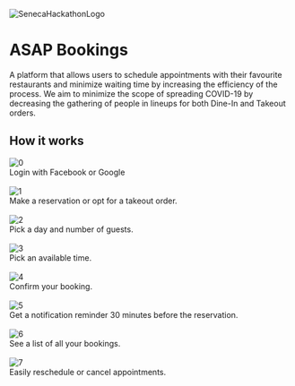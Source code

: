 ![SenecaHackathonLogo](/images/logo.jpg)
# ASAP Bookings
A platform that allows users to schedule appointments with their favourite restaurants and minimize waiting time by increasing the efficiency of the process. We aim to minimize the scope of spreading COVID-19 by decreasing the gathering of people in lineups for both Dine-In and Takeout orders.

## How it works
![0](/images/0.png)<br />
Login with Facebook or Google<br /><br />
![1](/images/1.png)<br />
Make a reservation or opt for a takeout order.<br /><br />
![2](/images/2.png)<br />
Pick a day and number of guests.<br /><br />
![3](/images/3.png)<br />
Pick an available time.<br /><br />
![4](/images/4.png)<br />
Confirm your booking.<br /><br />
![5](/images/5.png)<br />
Get a notification reminder 30 minutes before the reservation.<br /><br />
![6](/images/6.png)<br />
See a list of all your bookings.<br /><br />
![7](/images/7.png)<br />
Easily reschedule or cancel appointments.<br /><br />

<!-- ## How to use
* Clone the repo to a local directory
* Set up environment.js with environment variables
* Set up Firebase and move google-services.json to root folder
```
git clone https://github.com/pavelsinelnikov/ASAP-Bookings.git
expo start
``` -->

